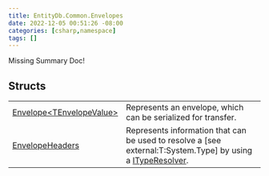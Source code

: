 ```yaml
---
title: EntityDb.Common.Envelopes
date: 2022-12-05 00:51:26 -08:00
categories: [csharp,namespace]
tags: []
---
```


Missing Summary Doc!
## Structs
<table><tr><td><a href='/posts/csharp.member.entitydb.common.envelopes.envelope`1/'>Envelope&lt;TEnvelopeValue&gt;</a></td><td>
Represents an envelope, which can be serialized for transfer.
</td></tr><tr><td><a href='/posts/csharp.member.entitydb.common.envelopes.envelopeheaders/'>EnvelopeHeaders</a></td><td>
Represents information that can be used to resolve a [see external:T:System.Type] by using a <a href='/posts/csharp.member.entitydb.common.typeresolvers.ityperesolver/'>ITypeResolver</a>.
</td></tr></table>
